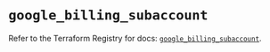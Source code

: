 # `google_billing_subaccount`

Refer to the Terraform Registry for docs: [`google_billing_subaccount`](https://registry.terraform.io/providers/hashicorp/google/6.11.0/docs/resources/billing_subaccount).

